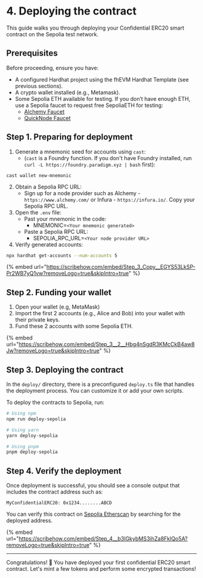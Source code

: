 # 4. Deploying the contract

This guide walks you through deploying your Confidential ERC20 smart contract on the Sepolia test network.

## Prerequisites

Before proceeding, ensure you have:

- A configured Hardhat project using the fhEVM Hardhat Template (see previous sections).
- A crypto wallet installed (e.g., Metamask).
- Some Sepolia ETH available for testing. If you don’t have enough ETH, use a Sepolia faucet to request free SepoliaETH for testing:
  - [Alchemy Faucet](https://www.alchemy.com/faucets/ethereum-sepolia)
  - [QuickNode Faucet](https://faucet.quicknode.com/ethereum/sepolia)

## Step 1. Preparing for deployment

1. Generate a mnemonic seed for accounts using `cast`:
   - (`cast` is a Foundry function. If you don't have Foundry installed, run `curl -L https://foundry.paradigm.xyz | bash` first):

```
cast wallet new-mnemonic
```

2. Obtain a Sepolia RPC URL:
   - Sign up for a node provider such as Alchemy - `https://www.alchemy.com/` or Infura - `https://infura.io/`. Copy your Sepolia RPC URL.
3. Open the `.env` file:
   - Past your mnemonic in the code:
     - MNEMONIC=`<Your mnemonic generated>`
   - Paste a Sepolia RPC URL:
     - SEPOLIA_RPC_URL=`<Your node provider URL>`
4. Verify generated accounts:

```sh
npx hardhat get-accounts --num-accounts 5
```

{% embed url="https://scribehow.com/embed/Step_3_Copy__EGYS53LkSP-Pr2WB7yQ1vw?removeLogo=true&skipIntro=true" %}

## Step 2. Funding your wallet

1. Open your wallet (e.g, MetaMask)
2. Import the first 2 accounts (e.g., Alice and Bob) into your wallet with their private keys.
3. Fund these 2 accounts with some Sepolia ETH.

{% embed url="https://scribehow.com/embed/Step_3__2__Hbg4nSgdR3KMcCkB4aw8Jw?removeLogo=true&skipIntro=true" %}

## Step 3. Deploying the contract

In the `deploy/` directory, there is a preconfigured `deploy.ts` file that handles the deployment process. You can customize it or add your own scripts.

To deploy the contracts to Sepolia, run:

```sh
# Using npm
npm run deploy-sepolia

# Using yarn
yarn deploy-sepolia

# Using pnpm
pnpm deploy-sepolia
```

## Step 4. Verify the deployment

Once deployment is successful, you should see a console output that includes the contract address such as:

```
MyConfidentialERC20: 0x1234........ABCD
```

You can verify this contract on [Sepolia Etherscan](https://sepolia.etherscan.io/) by searching for the deployed address.

{% embed url="https://scribehow.com/embed/Step_4__b3lGkybMS3ihZa8FklQo5A?removeLogo=true&skipIntro=true" %}

---

Congratulations! 🎉 You have deployed your first confidential ERC20 smart contract. Let's mint a few tokens and perform some encrypted transactions!
